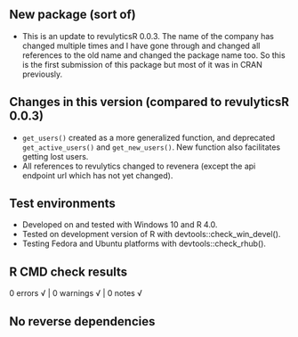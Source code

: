 ## New package (sort of)

* This is an update to revulyticsR 0.0.3. The name of the company has changed multiple times and I have gone through and changed all references to the old name and changed the package name too. So this is the first submission of this package but most of it was in CRAN previously.
 
## Changes in this version (compared to revulyticsR 0.0.3)
* `get_users()` created as a more generalized function, and deprecated `get_active_users()` and `get_new_users()`. New function also facilitates getting lost users.
* All references to revulytics changed to revenera (except the api endpoint url which has not yet changed).

## Test environments
 
* Developed on and tested with Windows 10 and R 4.0.
* Tested on development version of R with devtools::check_win_devel().
* Testing Fedora and Ubuntu platforms with devtools::check_rhub().
 
## R CMD check results
 
0 errors √ | 0 warnings √ | 0 notes √
  
## No reverse dependencies